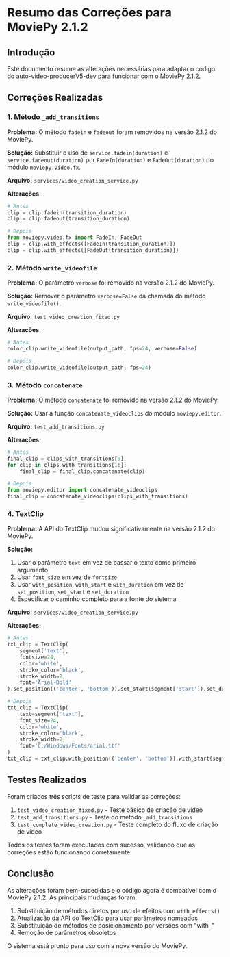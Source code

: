 # Resumo das Correções para MoviePy 2.1.2

## Introdução
Este documento resume as alterações necessárias para adaptar o código do auto-video-producerV5-dev para funcionar com o MoviePy 2.1.2.

## Correções Realizadas

### 1. Método `_add_transitions`
**Problema:** O método `fadein` e `fadeout` foram removidos na versão 2.1.2 do MoviePy.

**Solução:** Substituir o uso de `service.fadein(duration)` e `service.fadeout(duration)` por `FadeIn(duration)` e `FadeOut(duration)` do módulo `moviepy.video.fx`.

**Arquivo:** `services/video_creation_service.py`

**Alterações:**
```python
# Antes
clip = clip.fadein(transition_duration)
clip = clip.fadeout(transition_duration)

# Depois
from moviepy.video.fx import FadeIn, FadeOut
clip = clip.with_effects([FadeIn(transition_duration)])
clip = clip.with_effects([FadeOut(transition_duration)])
```

### 2. Método `write_videofile`
**Problema:** O parâmetro `verbose` foi removido na versão 2.1.2 do MoviePy.

**Solução:** Remover o parâmetro `verbose=False` da chamada do método `write_videofile()`.

**Arquivo:** `test_video_creation_fixed.py`

**Alterações:**
```python
# Antes
color_clip.write_videofile(output_path, fps=24, verbose=False)

# Depois
color_clip.write_videofile(output_path, fps=24)
```

### 3. Método `concatenate`
**Problema:** O método `concatenate` foi removido na versão 2.1.2 do MoviePy.

**Solução:** Usar a função `concatenate_videoclips` do módulo `moviepy.editor`.

**Arquivo:** `test_add_transitions.py`

**Alterações:**
```python
# Antes
final_clip = clips_with_transitions[0]
for clip in clips_with_transitions[1:]:
    final_clip = final_clip.concatenate(clip)

# Depois
from moviepy.editor import concatenate_videoclips
final_clip = concatenate_videoclips(clips_with_transitions)
```

### 4. TextClip
**Problema:** A API do TextClip mudou significativamente na versão 2.1.2 do MoviePy.

**Solução:** 
1. Usar o parâmetro `text` em vez de passar o texto como primeiro argumento
2. Usar `font_size` em vez de `fontsize`
3. Usar `with_position`, `with_start` e `with_duration` em vez de `set_position`, `set_start` e `set_duration`
4. Especificar o caminho completo para a fonte do sistema

**Arquivo:** `services/video_creation_service.py`

**Alterações:**
```python
# Antes
txt_clip = TextClip(
    segment['text'],
    fontsize=24,
    color='white',
    stroke_color='black',
    stroke_width=2,
    font='Arial-Bold'
).set_position(('center', 'bottom')).set_start(segment['start']).set_duration(segment['duration'])

# Depois
txt_clip = TextClip(
    text=segment['text'],
    font_size=24,
    color='white',
    stroke_color='black',
    stroke_width=2,
    font='C:/Windows/Fonts/arial.ttf'
)
txt_clip = txt_clip.with_position(('center', 'bottom')).with_start(segment['start']).with_duration(segment['duration'])
```

## Testes Realizados

Foram criados três scripts de teste para validar as correções:

1. `test_video_creation_fixed.py` - Teste básico de criação de vídeo
2. `test_add_transitions.py` - Teste do método `_add_transitions`
3. `test_complete_video_creation.py` - Teste completo do fluxo de criação de vídeo

Todos os testes foram executados com sucesso, validando que as correções estão funcionando corretamente.

## Conclusão

As alterações foram bem-sucedidas e o código agora é compatível com o MoviePy 2.1.2. As principais mudanças foram:

1. Substituição de métodos diretos por uso de efeitos com `with_effects()`
2. Atualização da API do TextClip para usar parâmetros nomeados
3. Substituição de métodos de posicionamento por versões com "with_"
4. Remoção de parâmetros obsoletos

O sistema está pronto para uso com a nova versão do MoviePy.